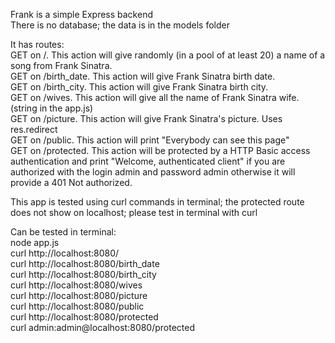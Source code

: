 Frank is a simple Express backend </br>
There is no database; the data is in the models folder </br>

It has routes: </br>
GET on /. This action will give randomly (in a pool of at least 20) a name of a song from Frank Sinatra. </br>
GET on /birth_date. This action will give Frank Sinatra birth date. </br>
GET on /birth_city. This action will give Frank Sinatra birth city. </br>
GET on /wives. This action will give all the name of Frank Sinatra wife. (string in the app.js) </br>
GET on /picture. This action will give Frank Sinatra's picture. Uses res.redirect </br>
GET on /public. This action will print "Everybody can see this page" </br>
GET on /protected. This action will be protected by a HTTP Basic access authentication and print "Welcome, authenticated client" if you are authorized with the login admin and password admin otherwise it will provide a 401 Not authorized. </br>

This app is tested using curl commands in terminal; the protected route does not show on localhost; please test in terminal with curl </br>

Can be tested in terminal:</br>
node app.js
</br>
curl http://localhost:8080/
</br>
curl http://localhost:8080/birth_date
</br>
curl http://localhost:8080/birth_city
</br>
curl http://localhost:8080/wives
</br>
curl http://localhost:8080/picture
</br>
curl http://localhost:8080/public
</br>
curl http://localhost:8080/protected
</br>
curl admin:admin@localhost:8080/protected
</br>

